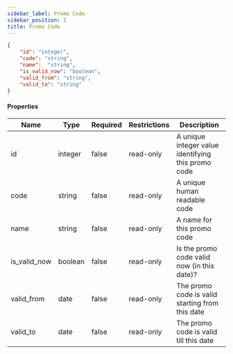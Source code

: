 ```yaml
---
sidebar_label: Promo Code
sidebar_position: 1
title: Promo Code
---
```


```json
{
    "id": "integer",
    "code": "string",
    "name":  "string",
    "is_valid_now": "boolean",
    "valid_from": "string",
    "valid_to": "string"
}

```

#### Properties

| Name         | Type    | Required | Restrictions | Description                                        |
|--------------|---------|----------|--------------|----------------------------------------------------|
| id           | integer | false    | read-only    | A unique integer value identifying this promo code |
| code         | string  | false    | read-only    | A unique human readable code                       |
| name         | string  | false    | read-only    | A name for this promo code                         |
| is_valid_now | boolean | false    | read-only    | Is the promo code valid now (in this date)?        |
| valid_from   | date    | false    | read-only    | The promo code is valid starting from this date    |
| valid_to     | date    | false    | read-only    | The promo code is valid till this date             |